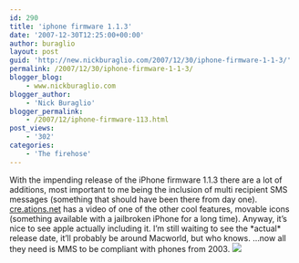 ```yaml
---
id: 290
title: 'iphone firmware 1.1.3'
date: '2007-12-30T12:25:00+00:00'
author: buraglio
layout: post
guid: 'http://new.nickburaglio.com/2007/12/30/iphone-firmware-1-1-3/'
permalink: /2007/12/30/iphone-firmware-1-1-3/
blogger_blog:
    - www.nickburaglio.com
blogger_author:
    - 'Nick Buraglio'
blogger_permalink:
    - /2007/12/iphone-firmware-113.html
post_views:
    - '302'
categories:
    - 'The firehose'
---
```


With the impending release of the iPhone firmware 1.1.3 there are a lot of additions, most important to me being the inclusion of multi recipient SMS messages (something that should have been there from day one). [cre.ations.net](http://cre.ations.net/blog/post/iphone-113-home-screen-rearrangement-video) has a video of one of the other cool features, movable icons (something available with a jailbroken iPhone for a long time). Anyway, it’s nice to see apple actually including it. I’m still waiting to see the \*actual\* release date, it’ll probably be around Macworld, but who knows. …now all they need is MMS to be compliant with phones from 2003. ![](http://cre.ations.net/image/view/640/2395)